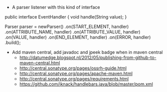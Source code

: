 - A parser listener with this kind of interface

public interface EventHandler {
  void handle(String value);
}

Parser parser = newParser()
    .on(START_ELEMENT, handler)
    .on(ATTRIBUTE_NAME, handler)
    .on(ATTRIBUTE_VALUE, handler)
    .on(VALUE, handler)
    .on(END_ELEMENT, handler)
    .on(ERROR, handler)
    .build();

- Add maven central, add javadoc and jpeek badge when in maven central
  - http://datumedge.blogspot.nl/2012/05/publishing-from-github-to-maven-central.html
  - http://central.sonatype.org/pages/ossrh-guide.html
  - http://central.sonatype.org/pages/apache-maven.html
  - http://central.sonatype.org/pages/requirements.html
  - https://github.com/jknack/handlebars.java/blob/master/pom.xml